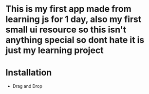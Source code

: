 # This is my first app made from learning js for 1 day, also my first small ui resource so this isn't anything special so dont hate it is just my learning project

# Installation

- Drag and Drop